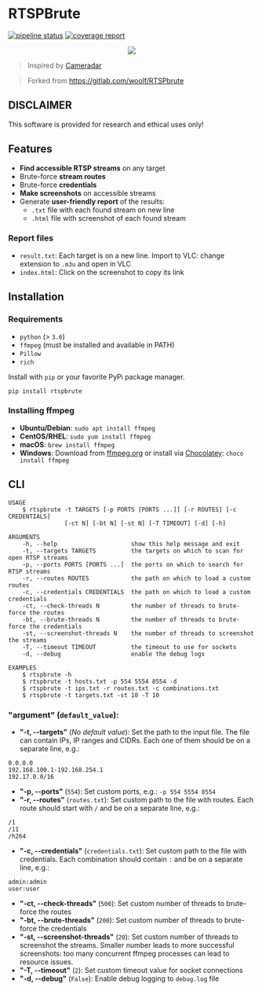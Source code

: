 # RTSPBrute

[![pipeline status](https://gitlab.com/woolf/RTSPbrute/badges/master/pipeline.svg)](https://gitlab.com/woolf/RTSPbrute/-/commits/master)
[![coverage report](https://gitlab.com/woolf/RTSPbrute/badges/master/coverage.svg)](https://gitlab.com/woolf/RTSPbrute/-/commits/master)

<p align="center">
   <a href="https://asciinema.org/a/353291" target="_blank"><img src="https://asciinema.org/a/353291.svg" /></a>
</p>

> Inspired by [Cameradar](https://github.com/Ullaakut/cameradar)

> Forked from https://gitlab.com/woolf/RTSPbrute

## DISCLAIMER
This software is provided for research and ethical uses only!

## Features

- **Find accessible RTSP streams** on any target
- Brute-force **stream routes**
- Brute-force **credentials**
- **Make screenshots** on accessible streams
- Generate **user-friendly report** of the results:
  - `.txt` file with each found stream on new line
  - `.html` file with screenshot of each found stream

### Report files

- `result.txt`: Each target is on a new line. Import to VLC: change extension to `.m3u` and open in VLC
- `index.html`: Click on the screenshot to copy its link

## Installation

### Requirements

- `python` (> `3.6`)
- `ffmpeg` (must be installed and available in PATH)
- `Pillow`
- `rich`

Install with `pip` or your favorite PyPi package manager.

```
pip install rtspbrute
```

### Installing ffmpeg

- **Ubuntu/Debian**: `sudo apt install ffmpeg`
- **CentOS/RHEL**: `sudo yum install ffmpeg`
- **macOS**: `brew install ffmpeg`
- **Windows**: Download from [ffmpeg.org](https://ffmpeg.org/download.html) or install via [Chocolatey](https://chocolatey.org/): `choco install ffmpeg`

## CLI

```
USAGE
    $ rtspbrute -t TARGETS [-p PORTS [PORTS ...]] [-r ROUTES] [-c CREDENTIALS]
                [-ct N] [-bt N] [-st N] [-T TIMEOUT] [-d] [-h]

ARGUMENTS
    -h, --help                     show this help message and exit
    -t, --targets TARGETS          the targets on which to scan for open RTSP streams
    -p, --ports PORTS [PORTS ...]  the ports on which to search for RTSP streams
    -r, --routes ROUTES            the path on which to load a custom routes
    -c, --credentials CREDENTIALS  the path on which to load a custom credentials
    -ct, --check-threads N         the number of threads to brute-force the routes
    -bt, --brute-threads N         the number of threads to brute-force the credentials
    -st, --screenshot-threads N    the number of threads to screenshot the streams
    -T, --timeout TIMEOUT          the timeout to use for sockets
    -d, --debug                    enable the debug logs

EXAMPLES
    $ rtspbrute -h
    $ rtspbrute -t hosts.txt -p 554 5554 8554 -d
    $ rtspbrute -t ips.txt -r routes.txt -c combinations.txt
    $ rtspbrute -t targets.txt -st 10 -T 10
```

### **"argument"** (`default_value`):

- **"-t, --targets"** (_No default value_): Set the path to the input file. The file can contain IPs, IP ranges and CIDRs. Each one of them should be on a separate line, e.g.:

```
0.0.0.0
192.168.100.1-192.168.254.1
192.17.0.0/16
```

- **"-p, --ports"** (`554`): Set custom ports, e.g.: `-p 554 5554 8554`
- **"-r, --routes"** (`routes.txt`): Set custom path to the file with routes. Each route should start with `/` and be on a separate line, e.g.:

```
/1
/11
/h264
```

- **"-c, --credentials"** (`credentials.txt`): Set custom path to the file with credentials. Each combination should contain `:` and be on a separate line, e.g.:

```
admin:admin
user:user
```

- **"-ct, --check-threads"** (`500`): Set custom number of threads to brute-force the routes
- **"-bt, --brute-threads"** (`200`): Set custom number of threads to brute-force the credentials
- **"-st, --screenshot-threads"** (`20`): Set custom number of threads to screenshot the streams. Smaller number leads to more successful screenshots: too many concurrent ffmpeg processes can lead to resource issues.
- **"-T, --timeout"** (`2`): Set custom timeout value for socket connections
- **"-d, --debug"** (`False`): Enable debug logging to `debug.log` file
